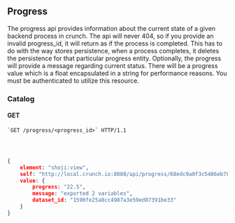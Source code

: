 ## Progress

The progress api provides information about the current state of a given backend process in crunch.
The api will never 404, so if you provide an invalid progress_id, it will return as if the process is completed.
This has to do with the way stores persistence, when a process completes, it deletes the persistence for that particular
progress entity.  Optionally, the progress will provide a message regarding current status.  There will be a progress
value which is a float encapsulated in a string for performance reasons.  You must be authenticated to utilize this resource.


### Catalog

#### GET

```http
`GET /progress/<progress_id>` HTTP/1.1
```
```shell
```
```r
```

```python
```

```json
{
    element: "shoji:view",
    self: "http://local.crunch.io:8080/api/progress/68edc9a0f3c5486eb7021b34d52dd861/",
    value: {
        progress: "22.5",
        message: "exported 2 variables",
        dataset_id: "1590fe25a8cc4987a3e59ed07391be33"
    }
}
```

